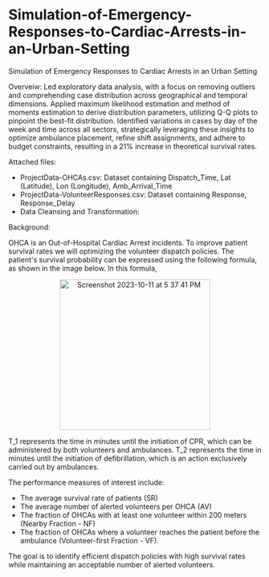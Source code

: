 # Simulation-of-Emergency-Responses-to-Cardiac-Arrests-in-an-Urban-Setting
Simulation of Emergency Responses to Cardiac Arrests in an Urban Setting

Overveiw: Led exploratory data analysis, with a focus on removing outliers and comprehending case distribution across geographical and temporal dimensions. Applied maximum likelihood estimation and method of moments estimation to derive distribution parameters, utilizing Q-Q plots to pinpoint the best-fit distribution. Identified variations in cases by day of the week and time across all sectors, strategically leveraging these insights to optimize ambulance placement, refine shift assignments, and adhere to budget constraints, resulting in a 21% increase in theoretical survival rates.

Attached files: 
- ProjectData-OHCAs.csv: Dataset containing Dispatch_Time, Lat (Latitude), Lon (Longitude), Amb_Arrival_Time
- ProjectData-VolunteerResponses.csv:  Dataset containing Response, Response_Delay
- Data Cleansing and Transformation: 

Background: 

OHCA is an Out-of-Hospital Cardiac Arrest incidents. To improve patient survival rates we will optimizing the volunteer dispatch policies. The patient's survival probability can be expressed using the following formula, as shown in the image below. In this formula, 

<div style="text-align: center;">
  <img width="300" alt="Screenshot 2023-10-11 at 5 37 41 PM" src="https://github.com/yusef-rahimzada/Simulation-of-Emergency-Responses-to-Cardiac-Arrests-in-an-Urban-Setting/assets/66438099/54a5c6cb-cd0e-469e-8bc1-de9ceb27ee3f">
</div>

T_1  represents the time in minutes until the initiation of CPR, which can be administered by both volunteers and ambulances.
T_2 represents the time in minutes until the initiation of defibrillation, which is an action exclusively carried out by ambulances.

The performance measures of interest include: 
- The average survival rate of patients (SR)
- The average number of alerted volunteers per OHCA (AV)
- The fraction of OHCAs with at least one volunteer within 200 meters (Nearby Fraction - NF)
- The fraction of OHCAs where a volunteer reaches the patient before the ambulance (Volunteer-first Fraction - VF).

The goal is to identify efficient dispatch policies with high survival rates while maintaining an acceptable number of alerted volunteers.
